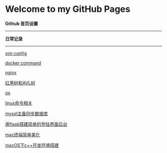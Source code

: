 # Welcome to my GitHub Pages 
**Github 首页设置**     

------



**日常记录**     

------

[vim config](https://github.com/EricOo0/zhifengwei.blog/blob/main/vimconfig.md)

[docker command](https://github.com/EricOo0/zhifengwei.blog/blob/main/docker相关.md)

[nginx](https://github.com/EricOo0/zhifengwei.blog/blob/main/nginx.md)  

[红黑树和AVL树](https://github.com/EricOo0/zhifengwei.blog/blob/main/AVL树和红黑树区别.md)   

[os](https://github.com/EricOo0/zhifengwei.blog/blob/main/OS.md)

[linux命令相关](https://github.com/EricOo0/zhifengwei.blog/blob/main/linux%E5%B8%B8%E7%94%A8%E5%91%BD%E4%BB%A4.md)  

[mysql主备同步数据库](https://github.com/EricOo0/zhifengwei.blog/blob/main/Mysql%E4%B8%BB%E5%A4%87%E5%90%8C%E6%AD%A5%E6%95%B0%E6%8D%AE%E5%BA%93.pdf)  

[用flask搭建简单的登陆界面后台](https://github.com/EricOo0/zhifengwei.blog/tree/main/demo_flask_backend)

[mac终端简单美化](https://github.com/EricOo0/zhifengwei.blog/blob/main/MacOS%E7%BB%88%E7%AB%AF%E7%BE%8E%E5%8C%96.md)  

[macOS下c++开发环境搭建](https://github.com/EricOo0/zhifengwei.blog/blob/main/MacOS下C++开发环境搭建.md)  









